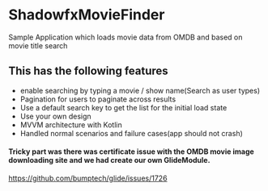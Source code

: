 # ShadowfxMovieFinder
Sample Application which loads movie data from OMDB and based on movie title search

## This has the following features
- enable searching by typing a movie / show name(Search as user types)
- Pagination for users to paginate across results
- Use a default search key to get the list for the initial load state
- Use your own design 
- MVVM architecture with Kotlin 
- Handled normal scenarios and failure cases(app should not crash)

#### Tricky part was there was certificate issue with the **OMDB movie image** downloading site and we had create our own GlideModule.
https://github.com/bumptech/glide/issues/1726
